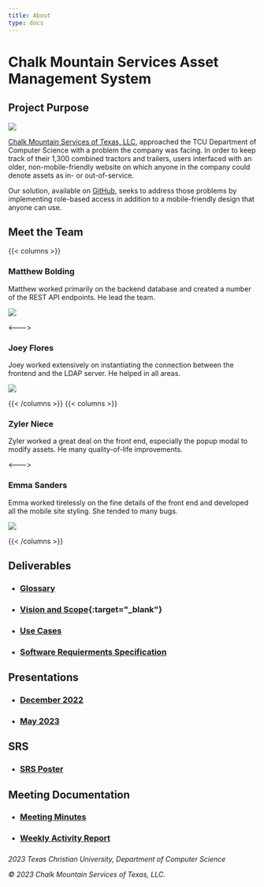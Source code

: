 ```yaml
---
title: About
type: docs
---
```


# Chalk Mountain Services Asset Management System

## Project Purpose

![](/images/chalk.png)

[Chalk Mountain Services of Texas, LLC.](https://www.cmstx.com/) approached the TCU Department of Computer Science with a problem the company was facing. In order to keep track of their 1,300 combined tractors and trailers, users interfaced with an older, non-mobile-friendly website on which anyone in the company could denote assets as in- or out-of-service.

Our solution, available on [GitHub](https://github.com/emsanders1/ChalkMountainAssetManagement), seeks to address those problems by implementing role-based access in addition to a mobile-friendly design that anyone can use.

## Meet the Team

{{< columns >}}
### Matthew Bolding

Matthew worked primarily on the backend database and created a number of the REST API endpoints. He lead the team.

![](/images/bolding.jpg)

<--->

### Joey Flores

Joey worked extensively on instantiating the connection between the frontend and the LDAP server. He helped in all areas.

![](/images/flores.jpg)

{{< /columns >}}
{{< columns >}}

### Zyler Niece

Zyler worked a great deal on the front end, especially the popup modal to modify assets. He many quality-of-life improvements.

<!-- ![](/images/niece.jpg) --->

<--->

### Emma Sanders

Emma worked tirelessly on the fine details of the front end and developed all the mobile site styling. She tended to many bugs.

![](/images/sanders.jpg)

{{< /columns >}}

## Deliverables
- ### [Glossary](/documents/glossary.pdf)
- ### [Vision and Scope](/documents/vision.pdf){:target="\_blank"}
- ### [Use Cases](/documents/use_cases.pdf)
- ### [Software Requierments Specification](/documents/software_requirements_specification.pdf)

## Presentations
- ### [December 2022](/documents/presentation_december2022.pdf)
- ### [May 2023]()

## SRS
- ### [SRS Poster](/documents/srs_poster.pdf)

## Meeting Documentation
- ### [Meeting Minutes](/documents/meeting_minutes.pdf)
- ### [Weekly Activity Report](/documents/war.pdf)

#####

_2023 Texas Christian University, Department of Computer Science_

_© 2023 Chalk Mountain Services of Texas, LLC._